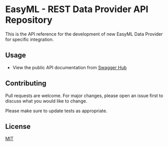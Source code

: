 # EasyML - REST Data Provider API Repository

This is the API reference for the development of new EasyML Data Provider for specific integration.

## Usage

- View the public API documentation from [Swagger Hub](https://app.swaggerhub.com/apis-docs/qlsol/easyml-provider/)

## Contributing
Pull requests are welcome. For major changes, please open an issue first to discuss what you would like to change.

Please make sure to update tests as appropriate.

## License
[MIT](https://choosealicense.com/licenses/mit/)

